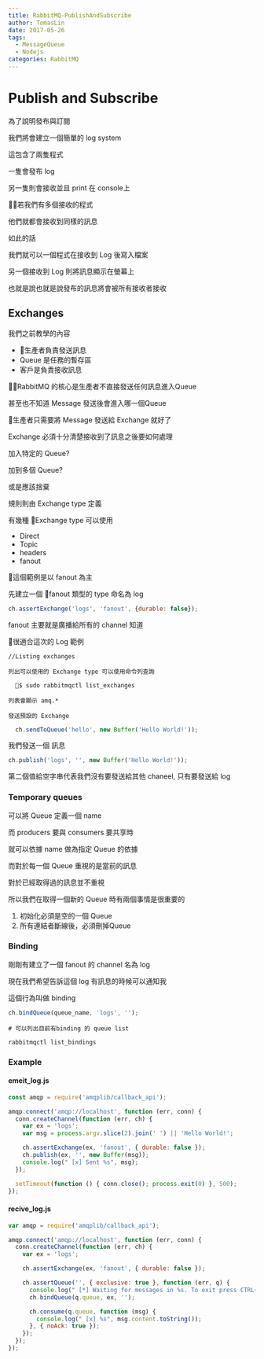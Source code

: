 ```yaml
---
title: RabbitMQ-PublishAndSubscribe
author: TomasLin
date: 2017-05-26
tags:
  - MessageQueue
  - Nodejs
categories: RabbitMQ
---
```


# Publish and Subscribe

為了說明發布與訂閱

我們將會建立一個簡單的 log system

這包含了兩隻程式

一隻會發布 log

另一隻則會接收並且 print 在 console上

若我們有多個接收的程式

他們就都會接收到同樣的訊息

如此的話

我們就可以一個程式在接收到 Log 後寫入檔案

另一個接收到 Log 則將訊息顯示在螢幕上

也就是說也就是說發布的訊息將會被所有接收者接收

##  Exchanges

我們之前教學的內容

* 生產者負責發送訊息
* Queue 是任務的暫存區
* 客戶是負責接收訊息

RabbitMQ 的核心是生產者不直接發送任何訊息進入Queue

甚至也不知道 Message 發送後會進入哪一個Queue

生產者只需要將 Message 發送給 Exchange 就好了

Exchange 必須十分清楚接收到了訊息之後要如何處理

加入特定的 Queue?

加到多個 Queue?

或是應該捨棄

規則則由 Exchange type 定義

有幾種 Exchange type 可以使用

* Direct
* Topic
* headers
* fanout

這個範例是以 fanout 為主

先建立一個 fanout 類型的 type 命名為 log

```js
ch.assertExchange('logs', 'fanout', {durable: false});
```

fanout 主要就是廣播給所有的 channel 知道

很適合這次的 Log 範例

```
//Listing exchanges

列出可以使用的 Exchange type 可以使用命令列查詢

  $ sudo rabbitmqctl list_exchanges

列表會顯示 amq.*

發送預設的 Exchange
```
```js
  ch.sendToQueue('hello', new Buffer('Hello World!'));
```

我們發送一個 訊息

```js
ch.publish('logs', '', new Buffer('Hello World!'));
```

第二個值給空字串代表我們沒有要發送給其他 chaneel, 只有要發送給 log

### Temporary queues

可以將 Queue 定義一個 name

而 producers 要與 consumers 要共享時

就可以依據 name 做為指定 Queue 的依據

而對於每一個 Queue 重視的是當前的訊息

對於已經取得過的訊息並不重視

所以我們在取得一個新的 Queue 時有兩個事情是很重要的

1. 初始化必須是空的一個 Queue
2. 所有連結者斷線後，必須刪掉Queue

### Binding

剛剛有建立了一個 fanout 的 channel 名為 log

現在我們希望告訴這個 log 有訊息的時候可以通知我

這個行為叫做 binding

```js
ch.bindQueue(queue_name, 'logs', '');
```

```commandline
# 可以列出目前有binding 的 queue list

rabbitmqctl list_bindings
```

### Example

#### emeit_log.js

```js
const amqp = require('amqplib/callback_api');

amqp.connect('amqp://localhost', function (err, conn) {
  conn.createChannel(function (err, ch) {
    var ex = 'logs';
    var msg = process.argv.slice(2).join(' ') || 'Hello World!';

    ch.assertExchange(ex, 'fanout', { durable: false });
    ch.publish(ex, '', new Buffer(msg));
    console.log(" [x] Sent %s", msg);
  });

  setTimeout(function () { conn.close(); process.exit(0) }, 500);
});
```

#### recive_log.js

```js
var amqp = require('amqplib/callback_api');

amqp.connect('amqp://localhost', function (err, conn) {
  conn.createChannel(function (err, ch) {
    var ex = 'logs';

    ch.assertExchange(ex, 'fanout', { durable: false });

    ch.assertQueue('', { exclusive: true }, function (err, q) {
      console.log(" [*] Waiting for messages in %s. To exit press CTRL+C", q.queue);
      ch.bindQueue(q.queue, ex, '');

      ch.consume(q.queue, function (msg) {
        console.log(" [x] %s", msg.content.toString());
      }, { noAck: true });
    });
  });
});
```